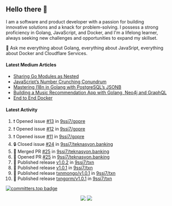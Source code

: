 ## Hello there 👋

I am a software and product developer with a passion for building innovative solutions and a knack for problem-solving. I possess a strong proficiency in Golang, JavaScript, and Docker, and I'm a lifelong learner, always seeking new challenges and opportunities to expand my skillset.

💬 Ask me everything about Golang, everything about JavaSript, everything about Docker and Cloudflare Services.

#### Latest Medium Articles

<!-- ARTICLES:START -->
- [Sharing Go Modules as Nested](https://9ssi7.medium.com/sharing-go-modules-as-nested-ad64e608b681?source=rss-ced864c5b828------2)
- [JavaScript’s Number Crunching Conundrum](https://9ssi7.medium.com/javascripts-number-crunching-conundrum-c8ad0c546738?source=rss-ced864c5b828------2)
- [Mastering I18n in Golang with PostgreSQL’s JSONB](https://9ssi7.medium.com/mastering-i18n-in-golang-with-postgresqls-jsonb-2631ad50376a?source=rss-ced864c5b828------2)
- [Building a Music Recommendation App with Golang, Neo4j and GraphQL](https://9ssi7.medium.com/building-a-music-recommendation-app-with-golang-neo4j-and-graphql-697f842ea688?source=rss-ced864c5b828------2)
- [End to End Docker](https://9ssi7.medium.com/end-to-end-docker-1d16d5a55424?source=rss-ced864c5b828------2)
<!-- ARTICLES:END -->

#### Latest Activity

<!--START_SECTION:activity-->
1. ❗ Opened issue [#13](https://github.com/9ssi7/gopre/issues/13) in [9ssi7/gopre](https://github.com/9ssi7/gopre)
2. ❗ Opened issue [#12](https://github.com/9ssi7/gopre/issues/12) in [9ssi7/gopre](https://github.com/9ssi7/gopre)
3. ❗ Opened issue [#11](https://github.com/9ssi7/gopre/issues/11) in [9ssi7/gopre](https://github.com/9ssi7/gopre)
4. 🔒 Closed issue [#24](https://github.com/9ssi7/teknasyon.banking/issues/24) in [9ssi7/teknasyon.banking](https://github.com/9ssi7/teknasyon.banking)
5. 🎉 Merged PR [#25](https://github.com/9ssi7/teknasyon.banking/pull/25) in [9ssi7/teknasyon.banking](https://github.com/9ssi7/teknasyon.banking)
6. 💪 Opened PR [#25](https://github.com/9ssi7/teknasyon.banking/pull/25) in [9ssi7/teknasyon.banking](https://github.com/9ssi7/teknasyon.banking)
7. 🚀 Published release [v1.0.2](https://github.com/9ssi7/txn/releases/tag/v1.0.2) in [9ssi7/txn](https://github.com/9ssi7/txn)
8. 🚀 Published release [v1.0.1](https://github.com/9ssi7/txn/releases/tag/v1.0.1) in [9ssi7/txn](https://github.com/9ssi7/txn)
9. 🚀 Published release [txnmongo/v1.0.1](https://github.com/9ssi7/txn/releases/tag/txnmongo/v1.0.1) in [9ssi7/txn](https://github.com/9ssi7/txn)
10. 🚀 Published release [txngorm/v1.0.1](https://github.com/9ssi7/txn/releases/tag/txngorm/v1.0.1) in [9ssi7/txn](https://github.com/9ssi7/txn)
<!--END_SECTION:activity-->

[![committers.top badge](https://user-badge.committers.top/turkey_private/9ssi7.svg)](https://user-badge.committers.top/turkey_private/9ssi7)

<p align="center">
  <picture>
  <source
    srcset="https://github-readme-stats.vercel.app/api?username=9ssi7&show_icons=true&theme=dark&hide_border=true&border_radius=10"
    media="(prefers-color-scheme: dark)"
  />
  <source
    srcset="https://github-readme-stats.vercel.app/api?username=9ssi7&show_icons=true&hide_border=true&border_radius=10"
    media="(prefers-color-scheme: light), (prefers-color-scheme: no-preference)"
  />
  <img src="https://github-readme-stats.vercel.app/api?username=9ssi7&show_icons=true&hide_border=true&border_radius=10" />
</picture>

<picture>
  <source
    srcset="https://github-readme-streak-stats.herokuapp.com?user=9ssi7&theme=dark&hide_border=true&border_radius=10"
    media="(prefers-color-scheme: dark)"
  />
  <source
    srcset="https://github-readme-streak-stats.herokuapp.com?user=9ssi7&hide_border=true&border_radius=10"
    media="(prefers-color-scheme: light), (prefers-color-scheme: no-preference)"
  />
  <img src="https://github-readme-streak-stats.herokuapp.com?user=9ssi7&hide_border=true&border_radius=10" />
</picture>
</p>
